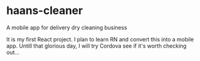 # haans-cleaner
A mobile app for delivery dry cleaning business

It is my first React project. I plan to learn RN and convert this into a mobile app. Untill that glorious day, I will try Cordova see if it's worth checking out...
